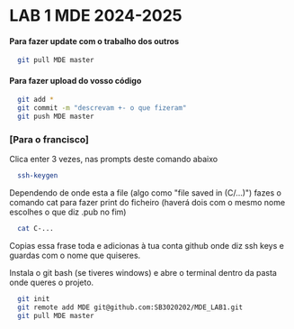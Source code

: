 # LAB 1 MDE 2024-2025

#### Para fazer update com o trabalho dos outros

```bash
  git pull MDE master
```

#### Para fazer upload do vosso código

```bash
  git add *
  git commit -m "descrevam +- o que fizeram"
  git push MDE master
```


### [Para o francisco] 
Clica enter 3 vezes, nas prompts deste comando abaixo
```bash
  ssh-keygen
```
Dependendo de onde esta a file (algo como "file saved in (C/...)") fazes o comando cat para fazer print do ficheiro (haverá dois com o mesmo nome escolhes o que diz .pub no fim)
```bash
  cat C-...
```
Copias essa frase toda e adicionas à tua conta github onde diz ssh keys e guardas com o nome que quiseres.

Instala o git bash (se tiveres windows) e abre o terminal dentro da pasta onde queres o projeto.
```bash
  git init
  git remote add MDE git@github.com:SB3020202/MDE_LAB1.git
  git pull MDE master
```
